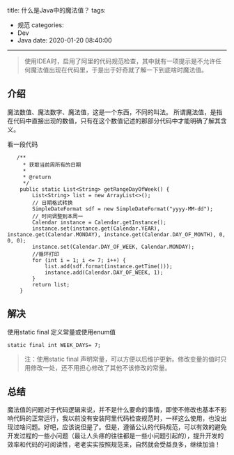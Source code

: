 title: 什么是Java中的魔法值？
tags:
  - 规范
categories:
  - Dev
  - Java
date: 2020-01-20 08:40:00

---
<!-- more -->

>使用IDEA时，启用了阿里的代码规范检查，其中就有一项提示是不允许任何魔法值出现在代码里，于是出于好奇就了解一下到底啥时魔法值。

## 介绍
魔法数值、魔法数字、魔法值，这是一个东西，不同的叫法。
所谓魔法值，是指在代码中直接出现的数值，只有在这个数值记述的那部分代码中才能明确了解其含义。

看一段代码
```
   /**
     * 获取当前周所有的日期
     *
     * @return
     */
    public static List<String> getRangeDayOfWeek() {
        List<String> list = new ArrayList<>();
        // 日期格式转换
        SimpleDateFormat sdf = new SimpleDateFormat("yyyy-MM-dd");
        // 时间调整到本周一
        Calendar instance = Calendar.getInstance();
        instance.set(instance.get(Calendar.YEAR), instance.get(Calendar.MONDAY), instance.get(Calendar.DAY_OF_MONTH), 0, 0, 0);
        instance.set(Calendar.DAY_OF_WEEK, Calendar.MONDAY);
        //循环打印
        for (int i = 1; i <= 7; i++) {
            list.add(sdf.format(instance.getTime()));
            instance.add(Calendar.DAY_OF_WEEK, 1);
        }
        return list;
    }
```

## 解决
使用static final 定义常量或使用enum值
```
static final int WEEK_DAYS= 7;
```

>注：使用static final 声明常量，可以方便以后维护更新。修改变量的值时只用修改一处，还不用担心修改了其他不该修改的常量。

## 总结
魔法值的问题对于代码逻辑来说，并不是什么要命的事情，即使不修改也基本不影响代码的正常运行，我以前没有安装阿里代码检查规范时，一样这么使用，也没出现过啥问题。好吧，应该说但是了。但是，遵循公认的代码规范，可以有效的避免开发过程的一些小问题（最让人头疼的往往都是一些小问题引起的），提升开发的效率和代码的可阅读性，老老实实按照规范来，自然就会受益良多，继续加油！